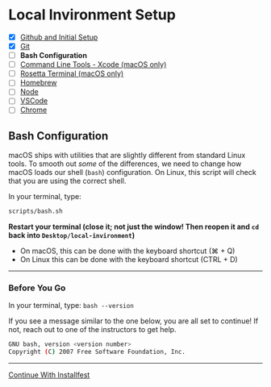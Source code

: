 # Local Invironment Setup
- [x] [Github and Initial Setup](github.md)
- [x] [Git](git.md)
- [ ] **Bash Configuration**
- [ ] [Command Line Tools - Xcode (macOS only)](command_line_tools.md)
- [ ] [Rosetta Terminal (macOS only)](rosetta_terminal.md)
- [ ] [Homebrew](homebrew.md)
- [ ] [Node](node.md)
- [ ] [VSCode](vscode.md)
- [ ] [Chrome](chrome.md)

## Bash Configuration

macOS ships with utilities that are slightly different from standard Linux tools.
To smooth out *some* of the differences, we need to change how macOS loads our
shell (`bash`) configuration. On Linux, this script will check that you are using
the correct shell.

In your terminal, type:

```bash
scripts/bash.sh
```

**Restart your terminal (close it; not just the window! Then reopen it and `cd` back into `Desktop/local-invironment`)**
  - On macOS, this can be done with the keyboard shortcut (&#8984; + Q)
  - On Linux this can be done with the keyboard shortcut (CTRL + D)

----

### Before You Go

In your terminal, type: `bash --version`

If you see a message similar to the one below, you are all set to continue! If
not, reach out to one of the instructors to get help.

```sh
GNU bash, version <version number>
Copyright (C) 2007 Free Software Foundation, Inc.
```

----

[Continue With Installfest](command_line_tools.md)
